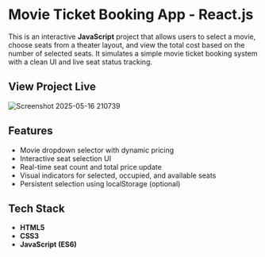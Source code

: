 # Movie Ticket Booking App - React.js

This is an interactive **JavaScript** project that allows users to select a movie, choose seats from a theater layout, and view the total cost based on the number of selected seats. It simulates a simple movie ticket booking system with a clean UI and live seat status tracking.

## View Project Live

![Screenshot 2025-05-16 210739](https://github.com/user-attachments/assets/60925d52-25bb-4913-a2f3-015bb19ab5f8)

## Features

- Movie dropdown selector with dynamic pricing
- Interactive seat selection UI
- Real-time seat count and total price update
- Visual indicators for selected, occupied, and available seats
- Persistent selection using localStorage (optional)

## Tech Stack
- **HTML5**
- **CSS3**
- **JavaScript (ES6)**

